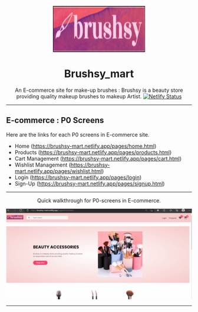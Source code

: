 <div align="center">

<img src="/assets/images/nav_icons/logo.png" alt="brushsy logo"  width="250px" height="125px" />

# Brushsy_mart

 An E-commerce site for make-up brushes : Brushsy is a beauty store providing quality makeup brushes to makeup Artist.
[![Netlify Status](https://api.netlify.com/api/v1/badges/f7cb748d-ad5d-4777-ac1b-af687aedb6b6/deploy-status)](https://app.netlify.com/sites/brushsy-mart/deploys)

</div>

---

## E-commerce : P0 Screens 

Here are the links for each P0 screens in E-commerce site.
- Home (https://brushsy-mart.netlify.app/pages/home.html)
- Products (https://brushsy-mart.netlify.app/pages/products.html)
- Cart Management (https://brushsy-mart.netlify.app/pages/cart.html)
- Wishlist Management (https://brushsy-mart.netlify.app/pages/wishlist.html)
- Login (https://brushsy-mart.netlify.app/pages/login)
- Sign-Up (https://brushsy-mart.netlify.app/pages/signup.html)

---

<div align="center">

Quick walkthrough for P0-screens in E-commerce.

</div>

![brushy_mart_p0_screens](/assets/gifs/brushy_mart_p0_screens.gif)

---
